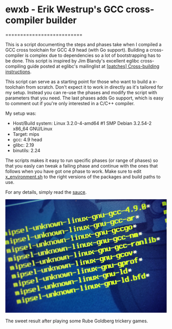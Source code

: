 # ewxb - Erik Westrup's GCC cross-compiler builder
==========================

This is a script documenting the steps and phases take when I compiled a GCC cross toolchain for GCC 4.9 head (with Go support). Building a cross-compiler is complex due to dependencies so a lot of bootstrapping has to be done. This script is inspired by Jim Blandy's excellent eglibc cross-compiling guide posted at eglibc's mailinglist at [\[patches\] Cross-building instructions](http://www.eglibc.org/archives/patches/msg00078.html).

This script can serve as a starting point for those who want to build a x-toolchain from scratch. Don't expect it to work in directly as it's tailored for my setup. Instead you can re-use the phases and modify the script with parameters that you need. The last phases adds Go support, which is easy to comment out if you're only interested in a C/C++ compiler.

My setup was:

* Host/Build system: Linux 3.2.0-4-amd64 #1 SMP Debian 3.2.54-2 x86_64 GNU/Linux
* Target: mips
* gcc: 4.9 head
* glibc: 2.19
* binutils: 2.24

The scripts makes it easy to run specific phases (or range of phases) so that you easly can tweak a failing phase and continue with the ones that follows when you have got one phase to work. Make sure to edit [x_environment.sh](x_environment.sh) to the right versions of the packages and build paths to use.

For any details, simply read the [sauce](ewxb).


![Resulting x-compiler tools](result.png)

The sweet result after playing some Rube Goldberg trickery games.

